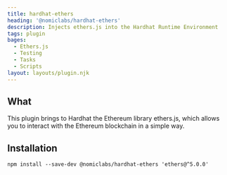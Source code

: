 ```yaml
---
title: hardhat-ethers
heading: '@nomiclabs/hardhat-ethers'
description: Injects ethers.js into the Hardhat Runtime Environment
tags: plugin
bages:
  - Ethers.js
  - Testing
  - Tasks
  - Scripts
layout: layouts/plugin.njk
---
```


## What

This plugin brings to Hardhat the Ethereum library ethers.js, which allows you to interact with the Ethereum blockchain in a simple way.

## Installation

```shell
npm install --save-dev @nomiclabs/hardhat-ethers 'ethers@^5.0.0'
```
